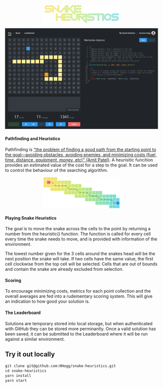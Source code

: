 <p align="center">
  <img src="images/logo.png" width="50%" />
</p>

![](images/ui.png)

#### Pathfinding and Heuristics

Pathfinding is ["the problem of finding a good path from the starting point to the goal―avoiding obstacles, avoiding enemies, and minimizing costs (fuel, time, distance, equipment, money, etc)" (Amit Patel)](http://theory.stanford.edu/~amitp/GameProgramming/). A heurisitic funcition provides an estimated value of the cost for a step to the goal. It can be used to control the behaviour of the searching algorithm.

<p align="center">
  <img src="images/pathfinding.png" width="50%" />
</p>

#### Playing Snake Heuristics

The goal is to move the snake across the cells to the point by returning a number from the heuristic() function. The function is called for every cell every time the snake needs to move, and is provided with information of the environment.

The lowest number given for the 3 cells around the snakes head will be the next position the snake will take. If two cells have the same value, the first cell clockwise from the top cell will be selected. Cells that are out of bounds and contain the snake are already excluded from selection.

#### Scoring

To encourage minimizing costs, metrics for each point collection and the overall averages are fed into a rudementary scoring system. This will give an indication to how good your solution is.

#### The Leaderboard

Solutions are temporary stored into local storage, but when authenticated with GitHub they can be stored more perminantly. Once a valid solution has been saved, it can be submitted to the Leaderboard where it will be run against a similar environment.

## Try it out locally
```
git clone git@github.com:HHogg/snake-heuristics.git
cd snake-heuristics
yarn install
yarn start
```
